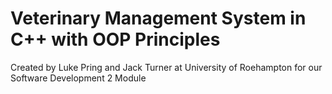 # Veterinary Management System in C++ with OOP Principles
Created by Luke Pring and Jack Turner at University of Roehampton for our Software Development 2 Module
